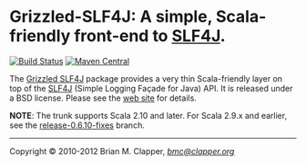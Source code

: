 Grizzled-SLF4J: A simple, Scala-friendly front-end to [SLF4J][].
================================================================

[![Build Status](https://travis-ci.org/bmc/grizzled-slf4j.svg?branch=master)](https://travis-ci.org/bmc/grizzled-slf4j)
[![Maven Central](https://maven-badges.herokuapp.com/maven-central/org.clapper/grizzled-slf4j_2.11/badge.svg)](https://maven-badges.herokuapp.com/maven-central/org.clapper/grizzled-slf4j_2.11)

The [Grizzled SLF4J][grizzled-slf4j] package provides a very thin
Scala-friendly layer on top of the [SLF4J][] (Simple Logging Façade for
Java) API. It is released under a BSD license. Please see the
[web site][grizzled-slf4j] for details.

**NOTE**: The trunk supports Scala 2.10 and later. For Scala 2.9.x and earlier,
see the [release-0.6.10-fixes][] branch.

[release-0.6.10-fixes]: https://github.com/bmc/grizzled-slf4j/tree/release-0.6.10-fixes
[grizzled-slf4j]: http://software.clapper.org/grizzled-slf4j/
[SLF4J]: http://slf4j.org/
---
Copyright &copy; 2010-2012 Brian M. Clapper, <i>bmc@clapper.org</i>
